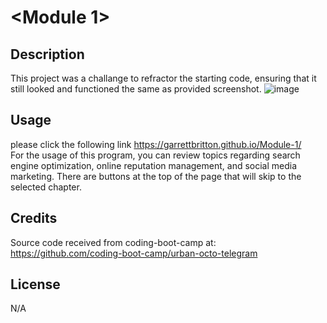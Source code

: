 # <Module 1>

## Description
This project was a challange to refractor the starting code, ensuring that it still looked and functioned the same as provided screenshot.
![image](https://github.com/GarrettBritton/Module-1/assets/147960154/d861d5e8-bd0d-46d3-ae3a-809a9687d168)


## Usage
please click the following link https://garrettbritton.github.io/Module-1/
<br>
For the usage of this program, you can review topics regarding search engine optimization, online reputation management, and social media marketing. There are buttons at the top of the page that will skip to the selected chapter.

## Credits
Source code received from coding-boot-camp at: 
<br>
https://github.com/coding-boot-camp/urban-octo-telegram

## License
N/A



